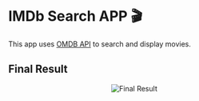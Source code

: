 IMDb Search APP 🎬
=================
This app uses [OMDB API](http://omdbapi.com) to search and display movies.

## Final Result
<p align="center">
  <img src="https://github.com/kioko/imdb-app/blob/master/ScreenShots/simulator.png?raw=true" alt="Final Result"/>
</p>